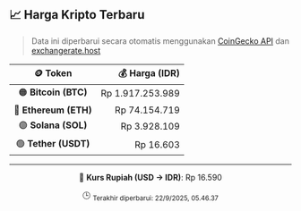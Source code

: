 

<!-- HARGA_KRIPTO -->
## 📈 Harga Kripto Terbaru

> Data ini diperbarui secara otomatis menggunakan [CoinGecko API](https://www.coingecko.com/) dan [exchangerate.host](https://exchangerate.host/)

<div align="center">

| 🪙 Token | 💰 Harga (IDR) |
|:------:|---------------:|
| 🟠 **Bitcoin (BTC)**   | Rp 1.917.253.989 |
| 🔵 **Ethereum (ETH)**  | Rp 74.154.719 |
| 🟣 **Solana (SOL)**    | Rp 3.928.109 |
| 🟢 **Tether (USDT)**   | Rp 16.603 |

---

💱 **Kurs Rupiah (USD → IDR)**: Rp 16.590

🕒 <sub>Terakhir diperbarui: 22/9/2025, 05.46.37</sub>

</div>
<!-- /HARGA_KRIPTO -->